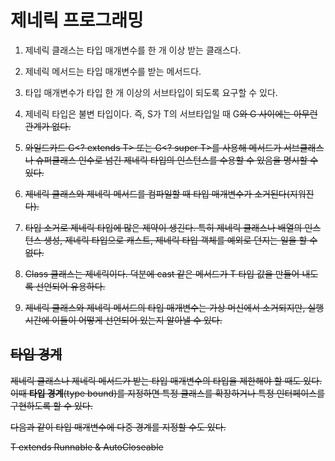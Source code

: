 # 제네릭 프로그래밍

1. 제네릭 클래스는 타입 매개변수를 한 개 이상 받는 클래스다.

2. 제네릭 메서드는 타입 매개변수를 받는 메서드다.

3. 타입 매개변수가 타입 한 개 이상의 서브타입이 되도록 요구할 수 있다.

4. 제네릭 타입은 불변 타입이다. 즉, S가 T의 서브타입일 때 G<S>와 G<T> 사이에는 아무런 관계가 없다.

5. 와일드카드 G<? extends T> 또는 G<? super T>를 사용해 메서드가 서브클래스나 슈퍼클래스 인수로 넘긴 제네릭 타입의 인스턴스를 수용할 수 있음을 명시할 수 있다.

6. 제네릭 클래스와 제네릭 메서드를 컴파일할 때 타입 매개변수가 소거된다(지워진다).

7. 타입 소거로 제네릭 타입에 많은 제약이 생긴다. 특히 제네릭 클래스나 배열의 인스턴스 생성, 제네릭 타입으로 캐스트, 제네릭 타입 객체를 예외로 던지는 일을 할 수 없다.

8. Class<T> 클래스는 제네릭이다. 덕분에 cast 같은 메서드가 T 타입 값을 만들어 내도록 선언되어 유용하다.

9. 제네릭 클래스와 제네릭 메서드의 타입 매개변수는 가상 머신에서 소거되지만, 실행 시간에 이들이 어떻게 선언되어 있는지 알아낼 수 있다.



## 타입 경계

제네릭 클래스나 제네릭 메서드가 받는 타입 매개변수의 타입을 제한해야 할 때도 있다. 이때 **타입 경계**(type bound)를 지정하면 특정 클래스를 확장하거나 특정 인터페이스를 구현하도록 할 수 있다.

다음과 같이 타입 매개변수에 다중 경계를 지정할 수도 있다.

T extends Runnable & AutoCloseable
